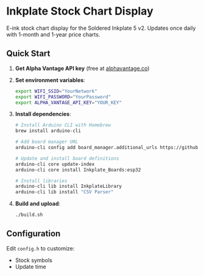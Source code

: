 # Inkplate Stock Chart Display

E-ink stock chart display for the Soldered Inkplate 5 v2. Updates once daily with 1-month and 1-year price charts.

## Quick Start

1. **Get Alpha Vantage API key** (free at [alphavantage.co](https://www.alphavantage.co/support/#api-key))

2. **Set environment variables**:
   ```bash
   export WIFI_SSID="YourNetwork"
   export WIFI_PASSWORD="YourPassword"  
   export ALPHA_VANTAGE_API_KEY="YOUR_KEY"
   ```

3. **Install dependencies**:
   ```bash
   # Install Arduino CLI with Homebrew
   brew install arduino-cli

   # Add board manager URL
   arduino-cli config add board_manager.additional_urls https://github.com/SolderedElectronics/Dasduino-Board-Definitions-for-Arduino-IDE/raw/master/package_Dasduino_Boards_index.json
   
   # Update and install board definitions
   arduino-cli core update-index
   arduino-cli core install Inkplate_Boards:esp32
   
   # Install libraries
   arduino-cli lib install InkplateLibrary
   arduino-cli lib install "CSV Parser"
   ```

4. **Build and upload**:
   ```bash
   ./build.sh
   ```

## Configuration

Edit `config.h` to customize:
- Stock symbols
- Update time
